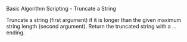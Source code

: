 Basic Algorithm Scripting - Truncate a String

Truncate a string (first argument) if it is longer than the given maximum string length (second argument). Return the truncated string with a ... ending.
